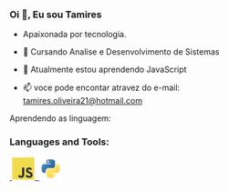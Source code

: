 ### Oi 👋, Eu sou Tamires

- Apaixonada por tecnologia.

- 🔭 Cursando Analise e Desenvolvimento de Sistemas
- 🌱 Atualmente estou aprendendo JavaScript
- 📫 voce pode encontar atravez do e-mail: tamires.oliveira21@hotmail.com

 
 Aprendendo as linguagem:
<h3 align="left">Languages and Tools:</h3>
<p align="left"> <a href="https://aws.amazon.com" target="_blank"> <img  <a href="https://www.javascript.com/" target="_blank"> <img src="https://raw.githubusercontent.com/devicons/devicon/master/icons/javascript/javascript-original.svg" alt="javascript" width="40" height="40"/> </a> <a href="https://www.microsoft.com/en-us/sql-server" target="_blank"> <img href="https://www.python.org" target="_blank"> <img src="https://raw.githubusercontent.com/devicons/devicon/master/icons/python/python-original.svg" alt="python" width="40" height="40"/> </a> <a 
